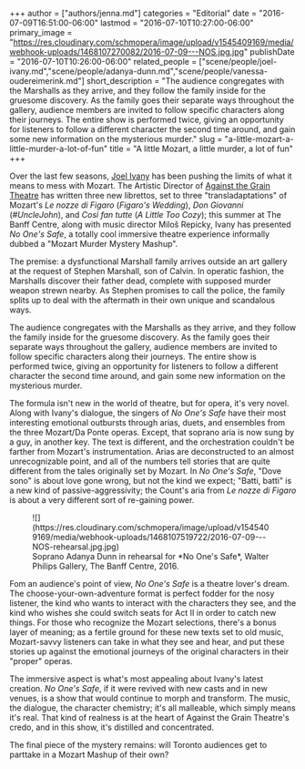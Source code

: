 +++
author = ["authors/jenna.md"]
categories = "Editorial"
date = "2016-07-09T16:51:00-06:00"
lastmod = "2016-07-10T10:27:00-06:00"
primary_image = "https://res.cloudinary.com/schmopera/image/upload/v1545409169/media/webhook-uploads/1468107270082/2016-07-09---NOS.jpg.jpg"
publishDate = "2016-07-10T10:26:00-06:00"
related_people = ["scene/people/joel-ivany.md","scene/people/adanya-dunn.md","scene/people/vanessa-oudereimerink.md"]
short_description = "The audience congregates with the Marshalls as they arrive, and they follow the family inside for the gruesome discovery. As the family goes their separate ways throughout the gallery, audience members are invited to follow specific characters along their journeys. The entire show is performed twice, giving an opportunity for listeners to follow a different character the second time around, and gain some new information on the mysterious murder."
slug = "a-little-mozart-a-little-murder-a-lot-of-fun"
title = "A little Mozart, a little murder, a lot of fun"
+++

Over the last few seasons, [Joel Ivany](/scene/people/joel-ivany/) has been pushing the limits of what it means to mess with Mozart. The Artistic Director of [Against the Grain Theatre](/scene/companies/against-the-grain-theatre/) has written three new librettos, set to three "transladaptations" of Mozart's *Le nozze di Figaro* (*Figaro's Wedding*), *Don Giovanni* (*#UncleJohn*), and *Così fan tutte* (*A Little Too Cozy*); this summer at The Banff Centre, along with music director Miloš Repicky, Ivany has presented *No One's Safe*, a totally cool immersive theatre experience informally dubbed a "Mozart Murder Mystery Mashup".

The premise: a dysfunctional Marshall family arrives outside an art gallery at the request of Stephen Marshall, son of Calvin. In operatic fashion, the Marshalls discover their father dead, complete with supposed murder weapon strewn nearby. As Stephen promises to call the police, the family splits up to deal with the aftermath in their own unique and scandalous ways. 

The audience congregates with the Marshalls as they arrive, and they follow the family inside for the gruesome discovery. As the family goes their separate ways throughout the gallery, audience members are invited to follow specific characters along their journeys. The entire show is performed twice, giving an opportunity for listeners to follow a different character the second time around, and gain some new information on the mysterious murder.

The formula isn't new in the world of theatre, but for opera, it's very novel. Along with Ivany's dialogue, the singers of *No One's Safe* have their most interesting emotional outbursts through arias, duets, and ensembles from the three Mozart/Da Ponte operas. Except, that soprano aria is now sung by a guy, in another key. The text is different, and the orchestration couldn't be farther from Mozart's instrumentation. Arias are deconstructed to an almost unrecognizable point, and all of the numbers tell stories that are quite different from the tales originally set by Mozart. In *No One's Safe*, "Dove sono" is about love gone wrong, but not the kind we expect; "Batti, batti" is a new kind of passive-aggressivity; the Count's aria from *Le nozze di Figaro* is about a very different sort of re-gaining power.

<figure data-type="image">![](https://res.cloudinary.com/schmopera/image/upload/v1545409169/media/webhook-uploads/1468107519722/2016-07-09---NOS-rehearsal.jpg.jpg)
<figcaption>Soprano Adanya Dunn in rehearsal for *No One's Safe*, Walter Philips Gallery, The Banff Centre, 2016.</figcaption></figure>

Fom an audience's point of view, *No One's Safe* is a theatre lover's dream. The choose-your-own-adventure format is perfect fodder for the nosy listener, the kind who wants to interact with the characters they see, and the kind who wishes she could switch seats for Act II in order to catch new things. For those who recognize the Mozart selections, there's a bonus layer of meaning; as a fertile ground for these new texts set to old music, Mozart-savvy listeners can take in what they see and hear, and put these stories up against the emotional journeys of the original characters in their "proper" operas.

The immersive aspect is what's most appealing about Ivany's latest creation. *No One's Safe*, if it were revived with new casts and in new venues, is a show that would continue to morph and transform. The music, the dialogue, the character chemistry; it's all malleable, which simply means it's real. That kind of realness is at the heart of Against the Grain Theatre's credo, and in this show, it's distilled and concentrated. 

The final piece of the mystery remains: will Toronto audiences get to parttake in a Mozart Mashup of their own?
